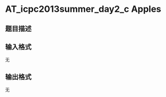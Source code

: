 # AT_icpc2013summer_day2_c Apples

## 题目描述

[problemUrl]: https://atcoder.jp/contests/jag2013summer-day2/tasks/icpc2013summer_day2_c

## 输入格式

无

## 输出格式

无